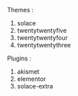 Themes :
  1) solace
  2) twentytwentyfive
  3) twentytwentyfour
  4) twentytwentythree

Plugins : 
  1) akismet
  2) elementor
  3) solace-extra
